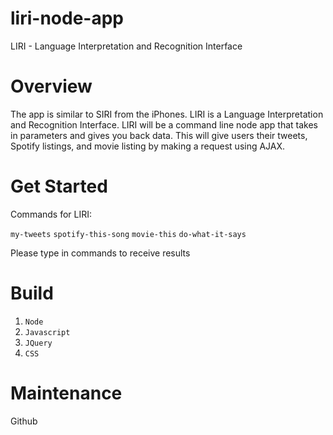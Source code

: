# liri-node-app

LIRI - Language Interpretation and Recognition Interface

# Overview
  
The app is similar to SIRI from the iPhones. LIRI is a Language Interpretation and Recognition Interface. LIRI will be a command line node app that takes in parameters and gives you back data. This will give users their tweets, Spotify listings, and movie listing by making a request using AJAX.

# Get Started 
Commands for LIRI:

 `my-tweets`
 `spotify-this-song`
 `movie-this`
 `do-what-it-says`
 
  Please type in commands to receive results
  
# Build

1. `Node`
2. `Javascript`
3. `JQuery`
4. `CSS`


# Maintenance 

Github

  
 
